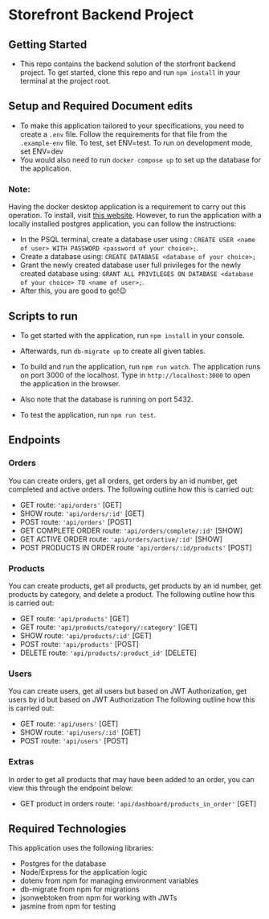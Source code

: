# Storefront Backend Project

## Getting Started
- This repo contains the backend solution of the storfront backend project. To get started, clone this repo and run `npm install` in your terminal at the project root. 

## Setup and Required Document edits 
- To make this application tailored to your specifications, you need to create a `.env` file. Follow the requirements for that file from the `.example-env` file. To test, set ENV=test. To run on development mode, set ENV=dev
- You would also need to run `docker compose up` to set up the database for the application. 
### Note:
 Having the docker desktop application is a requirement to carry out this operation. To install, visit [this website](https://docs.docker.com/engine/install/). However, to run the application with a locally installed postgres application, you can follow the instructions:
- In the PSQL terminal, create a database user using : `CREATE USER <name of user> WITH PASSWORD <password of your choice>;`.
- Create a database using: `CREATE DATABASE <database of your choice>;`
- Grant the newly created database user full privileges for the newly created database using: `GRANT ALL PRIVILEGES ON DATABASE <database of your choice> TO <name of user>;`. 
- After this, you are good to go!😉

## Scripts to run
- To get started with the application, run <code>npm install</code> in your console.

- Afterwards, run `db-migrate up` to create all given tables.

- To build and run the application, run <code>npm run watch</code>. The application runs on port 3000 of the localhost. Type in `http://localhost:3000` to open the application in the browser.
- Also note that the database is running on port 5432.

- To test the application, run <code>npm run test</code>.

## Endpoints

### Orders
You can create orders, get all orders, get orders by an id number, get completed and active orders. The following outline how this is carried out:

- GET route: `'api/orders'` [GET]
- SHOW route: `'api/orders/:id'` [GET]
- POST route: `'api/orders'` [POST] 
- GET COMPLETE ORDER route: `'api/orders/complete/:id'` [SHOW]
- GET ACTIVE ORDER route: `'api/orders/active/:id'` [SHOW]
- POST PRODUCTS IN ORDER route `'api/orders/:id/products'` [POST]

### Products
You can create products, get all products, get products by an id number, get products by category, and delete a product. The following outline how this is carried out:

- GET route: `'api/products'` [GET]
- GET route: `'api/products/category/:category'` [GET]
- SHOW route: `'api/products/:id'` [GET]
- POST route: `'api/products'` [POST] 
- DELETE route: `'api/products/:product_id'` [DELETE]

### Users
You can create users, get all users but based on JWT Authorization, get users by id but based on JWT Authorization The following outline how this is carried out:

- GET route: `'api/users'` [GET]
- SHOW route: `'api/users/:id'` [GET]
- POST route: `'api/users'` [POST] 

### Extras
In order to get all products that may have been added to an order, you can view this through the endpoint below:

- GET product in orders route: `'api/dashboard/products_in_order'` [GET]

## Required Technologies
This application uses the following libraries:
- Postgres for the database
- Node/Express for the application logic
- dotenv from npm for managing environment variables
- db-migrate from npm for migrations
- jsonwebtoken from npm for working with JWTs
- jasmine from npm for testing

